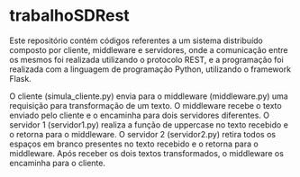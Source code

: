 # trabalhoSDRest

Este repositório contém códigos referentes a um sistema distribuído composto por cliente, middleware e servidores, onde a comunicação entre os mesmos foi realizada utilizando o protocolo REST, e a programação foi realizada com a linguagem de programação Python, utilizando o framework Flask.

O cliente (simula_cliente.py) envia para o middleware (middleware.py) uma requisição para transformação de um texto. O middleware recebe o texto enviado pelo cliente e o encaminha para dois servidores diferentes. O servidor 1 (servidor1.py) realiza a função de uppercase no texto recebido e o retorna para o middleware. O servidor 2 (servidor2.py) retira todos os espaços em branco presentes no texto recebido e o retorna para o middleware. Após receber os dois textos transformados, o middleware os encaminha para o cliente. 
